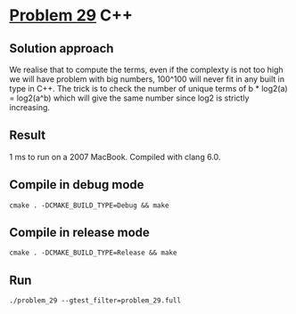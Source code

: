 # [Problem 29](https://projecteuler.net/problem=29) C++

## Solution approach
We realise that to compute the terms, even if the complexty is not too high we will have problem with big numbers, 100^100 will never fit in any built in type in C++. The trick is to check the number of unique terms of b * log2(a) = log2(a^b) which will give the same number since log2 is strictly increasing.

## Result
1 ms to run on a 2007 MacBook. Compiled with clang 6.0.

## Compile in debug mode

```cmake . -DCMAKE_BUILD_TYPE=Debug && make```

## Compile in release mode

```cmake . -DCMAKE_BUILD_TYPE=Release && make```

## Run

```./problem_29 --gtest_filter=problem_29.full```

